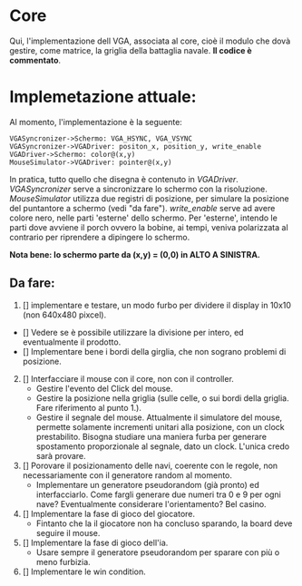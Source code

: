 # Core
Qui, l'implementazione dell VGA, associata al core, cioè il modulo che dovà gestire, come matrice, la griglia della battaglia navale. **Il codice è commentato**.
# Implemetazione attuale:
Al momento, l'implementazione è la seguente:

```sequence
VGASyncronizer->Schermo: VGA_HSYNC, VGA_VSYNC 
VGASyncronizer->VGADriver: positon_x, position_y, write_enable
VGADriver->Schermo: color@(x,y)
MouseSimulator->VGADriver: pointer@(x,y)
```
In pratica, tutto quello che disegna è contenuto in *VGADriver*.
*VGASyncronizer* serve a sincronizzare lo schermo con la risoluzione.
*MouseSimulator* utilizza due registri di posizione, per simulare la posizione del puntantore a schermo (vedi "da fare").
*write_enable* serve ad avere colore nero, nelle parti 'esterne' dello schermo. Per 'esterne', intendo le parti dove avviene il porch ovvero la bobine, ai tempi, veniva polarizzata al contrario per riprendere a dipingere lo schermo.

**Nota bene: lo schermo parte da (x,y) = (0,0) in ALTO A SINISTRA.**

## Da fare:
1. [] implementare e testare, un modo furbo per dividere il display in 10x10 (non 640x480 pixcel).
 - [] Vedere se è possibile utilizzare la divisione per intero, ed eventualmente il prodotto.
 - [] Implementare bene i bordi della girglia, che non sograno problemi di posizione.
2. [] Interfacciare il mouse con il core, non con il controller.
   - Gestire l'evento del Click del mouse.
   - Gestire la posizione nella griglia (sulle celle, o sui bordi della griglia. Fare riferimento al punto 1.).
   - Gestire il segnale del mouse. Attualmente il simulatore del mouse, permette solamente incrementi unitari alla posizione, con un clock prestabilito. Bisogna studiare una maniera furba per generare spostamento proporzionale al segnale, dato un clock. L'unica credo sarà provare.
3. [] Porovare il posizionamento delle navi, coerente con le regole, non necessariamente con il generatore random al momento.
   - Implementare un generatore pseudorandom (già pronto) ed interfacciarlo. Come fargli generare due numeri tra 0 e 9 per ogni nave? Eventualmente considerare l'orientamento? Bel casino.
4. [] Implementare la fase di gioco del giocatore.
   - Fintanto che la il giocatore non ha concluso sparando, la board deve seguire il mouse.
5. [] Implementare la fase di gioco dell'ia.
   - Usare sempre il generatore pseudorandom per sparare con più o meno furbizia.  
6. [] Implementare le win condition.
